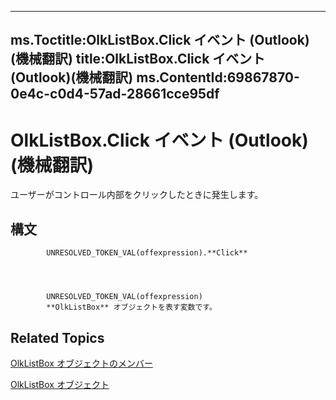 

---
ms.Toctitle:OlkListBox.Click イベント (Outlook)(機械翻訳)
title:OlkListBox.Click イベント (Outlook)(機械翻訳)
ms.ContentId:69867870-0e4c-c0d4-57ad-28661cce95df
---
# OlkListBox.Click イベント (Outlook)(機械翻訳)




ユーザーがコントロール内部をクリックしたときに発生します。

## 構文

            UNRESOLVED_TOKEN_VAL(offexpression).**Click**




            UNRESOLVED_TOKEN_VAL(offexpression)
            **OlkListBox** オブジェクトを表す変数です。



## Related Topics

[OlkListBox オブジェクトのメンバー](b8bed0b5-6994-1492-055e-4067b232f9c4.md)

[OlkListBox オブジェクト](373d2a00-97e5-2ed3-f15f-577d97b32334.md)




